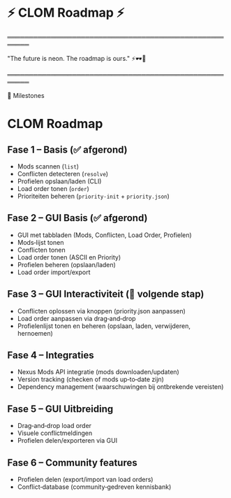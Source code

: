 # ⚡ CLOM Roadmap ⚡

═══════════════════════════════════════════════════════

"The future is neon. The roadmap is ours." ⚡🕶️💾

═══════════════════════════════════════════════════════

🚀 Milestones

# CLOM Roadmap

## Fase 1 – Basis (✅ afgerond)
- Mods scannen (`list`)
- Conflicten detecteren (`resolve`)
- Profielen opslaan/laden (CLI)
- Load order tonen (`order`)
- Prioriteiten beheren (`priority-init` + `priority.json`)

## Fase 2 – GUI Basis (✅ afgerond)
- GUI met tabbladen (Mods, Conflicten, Load Order, Profielen)
- Mods‑lijst tonen
- Conflicten tonen
- Load order tonen (ASCII en Priority)
- Profielen beheren (opslaan/laden)
- Load order import/export

## Fase 3 – GUI Interactiviteit (🚧 volgende stap)
- Conflicten oplossen via knoppen (priority.json aanpassen)
- Load order aanpassen via drag‑and‑drop
- Profielenlijst tonen en beheren (opslaan, laden, verwijderen, hernoemen)

## Fase 4 – Integraties
- Nexus Mods API integratie (mods downloaden/updaten)
- Version tracking (checken of mods up‑to‑date zijn)
- Dependency management (waarschuwingen bij ontbrekende vereisten)

## Fase 5 – GUI Uitbreiding
- Drag‑and‑drop load order
- Visuele conflictmeldingen
- Profielen delen/exporteren via GUI

## Fase 6 – Community features
- Profielen delen (export/import van load orders)
- Conflict‑database (community‑gedreven kennisbank)
